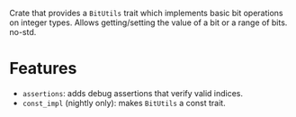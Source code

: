 Crate that provides a `BitUtils` trait which implements basic bit operations on integer
types. Allows getting/setting the value of a bit or a range of bits. no-std.

# Features
- `assertions`: adds debug assertions that verify valid indices.
- `const_impl` (nightly only): makes `BitUtils` a const trait.
